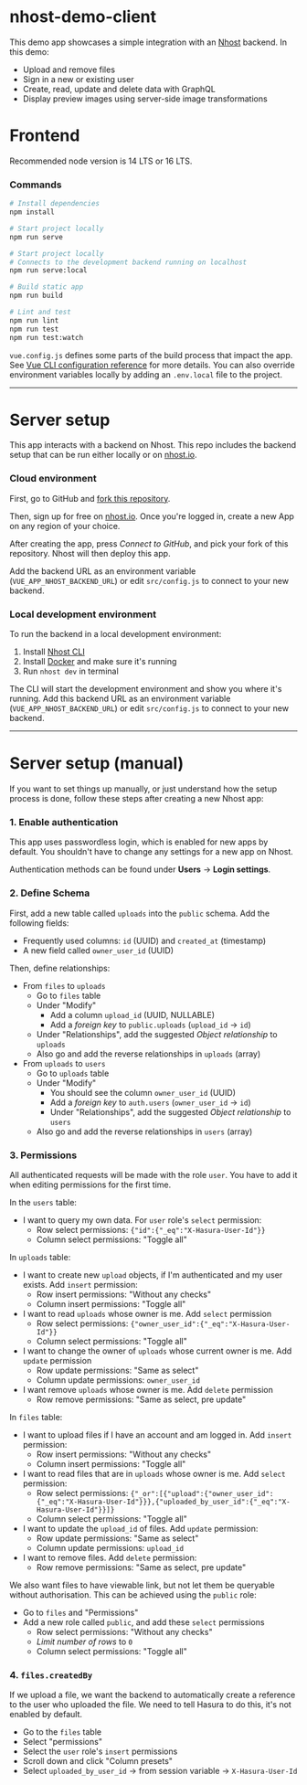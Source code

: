 # nhost-demo-client

This demo app showcases a simple integration with an [Nhost](https://nhost.io/) backend. In this demo:

- Upload and remove files
- Sign in a new or existing user
- Create, read, update and delete data with GraphQL
- Display preview images using server-side image transformations

# Frontend

Recommended node version is 14 LTS or 16 LTS.

### Commands

```sh
# Install dependencies
npm install
```

```sh
# Start project locally
npm run serve

# Start project locally
# Connects to the development backend running on localhost
npm run serve:local

# Build static app
npm run build

# Lint and test
npm run lint
npm run test
npm run test:watch
```

`vue.config.js` defines some parts of the build process that impact the app. See [Vue CLI configuration reference](https://cli.vuejs.org/config/) for more details. You can also override environment variables locally by adding an `.env.local` file to the project.

---


# Server setup

This app interacts with a backend on Nhost. This repo includes the backend setup that can be run either locally or on [nhost.io](https://nhost.io).

### Cloud environment

First, go to GitHub and [fork this repository](https://github.com/jerryjappinen/nhost-demo-client).

Then, sign up for free on [nhost.io](https://app.nhost.io). Once you're logged in, create a new App on any region of your choice.

After creating the app, press _Connect to GitHub_, and pick your fork of this repository. Nhost will then deploy this app.

Add the backend URL as an environment variable (`VUE_APP_NHOST_BACKEND_URL`) or edit `src/config.js` to connect to your new backend.

### Local development environment

To run the backend in a local development environment:

1. Install [Nhost CLI](https://docs.nhost.io/platform/nhost/local-development)
2. Install [Docker](https://docker.io) and make sure it's running
3. Run `nhost dev` in terminal

The CLI will start the development environment and show you where it's running. Add this backend URL as an environment variable (`VUE_APP_NHOST_BACKEND_URL`) or edit `src/config.js` to connect to your new backend.

---


# Server setup (manual)

If you want to set things up manually, or just understand how the setup process is done, follow these steps after creating a new Nhost app:

### 1. Enable authentication

This app uses passwordless login, which is enabled for new apps by default. You shouldn't have to change any settings for a new app on Nhost.

Authentication methods can be found under **Users** → **Login settings**.

### 2. Define Schema

First, add a new table called `uploads` into the `public` schema. Add the following fields:

- Frequently used columns: `id` (UUID) and `created_at` (timestamp)
- A new field called `owner_user_id` (UUID)

Then, define relationships:

- From `files` to `uploads`
  - Go to `files` table
  - Under "Modify"
    - Add a column `upload_id` (UUID, NULLABLE)
    - Add a *foreign key* to `public.uploads` (`upload_id` → `id`)
  - Under "Relationships", add the suggested *Object relationship* to `uploads`
  - Also go and add the reverse relationships in `uploads` (array)
- From `uploads` to `users`
  - Go to `uploads` table
  - Under "Modify"
    - You should see the column `owner_user_id` (UUID)
    - Add a *foreign key* to `auth.users` (`owner_user_id` → `id`)
    - Under "Relationships", add the suggested *Object relationship* to `users`
  - Also go and add the reverse relationships in `users` (array)

### 3. Permissions

All authenticated requests will be made with the role `user`. You have to add it when editing permissions for the first time.

In the `users` table:

- I want to query my own data. For `user` role's `select` permission:
  - Row select permissions: `{"id":{"_eq":"X-Hasura-User-Id"}}`
  - Column select permissions: "Toggle all"

In `uploads` table:

- I want to create new `upload` objects, if I'm authenticated and my user exists. Add `insert` permission:
  - Row insert permissions: "Without any checks"
  - Column insert permissions: "Toggle all"
- I want to read `uploads` whose owner is me. Add `select` permission
  - Row select permissions: `{"owner_user_id":{"_eq":"X-Hasura-User-Id"}}`
  - Column select permissions: "Toggle all"
- I want to change the owner of `uploads` whose current owner is me. Add `update` permission
  - Row update permissions: "Same as select"
  - Column update permissions: `owner_user_id`
- I want remove `uploads` whose owner is me. Add `delete` permission
  - Row remove permissions: "Same as select, pre update"

In `files` table:

- I want to upload files if I have an account and am logged in. Add `insert` permission:
  - Row insert permissions: "Without any checks"
  - Column insert permissions: "Toggle all"
- I want to read files that are in `uploads` whose owner is me. Add `select` permission:
  - Row select permissions: `{"_or":[{"upload":{"owner_user_id":{"_eq":"X-Hasura-User-Id"}}},{"uploaded_by_user_id":{"_eq":"X-Hasura-User-Id"}}]}`
  - Column select permissions: "Toggle all"
- I want to update the `upload_id` of files. Add `update` permission:
  - Row update permissions: "Same as select"
  - Column update permissions: `upload_id`
- I want to remove files. Add `delete` permission:
  - Row remove permissions: "Same as select, pre update"

We also want files to have viewable link, but not let them be queryable without authorisation. This can be achieved using the `public` role:

- Go to `files` and "Permissions"
- Add a new role called `public`, and add these `select` permissions
  - Row select permissions: "Without any checks"
  - *Limit number of rows* to `0`
  - Column select permissions: "Toggle all"

### 4. `files.createdBy`

If we upload a file, we want the backend to automatically create a reference to the user who uploaded the file. We need to tell Hasura to do this, it's not enabled by default.

- Go to the `files` table
- Select "permissions"
- Select the `user` role's `insert` permissions
- Scroll down and click "Column presets"
- Select `uploaded_by_user_id` → from session variable → `X-Hasura-User-Id`
